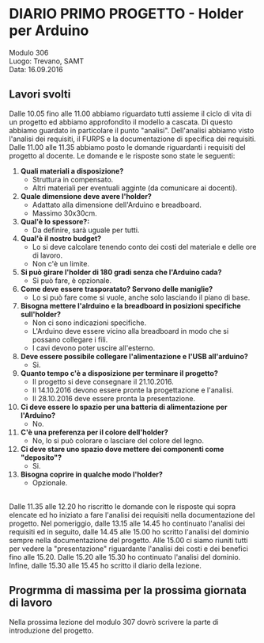 # DIARIO PRIMO PROGETTO - Holder per Arduino

Modulo 306 <br>
Luogo: Trevano, SAMT <br>
Data: 16.09.2016

## Lavori svolti
Dalle 10.05 fino alle 11.00 abbiamo riguardato tutti assieme il ciclo di vita di un progetto ed abbiamo approfondito il modello a cascata. Di questo abbiamo guardato in particolare il punto "analisi". Dell'analisi abbiamo visto l'analisi dei requisiti, il FURPS e la documentazione di specifica dei requisiti.
Dalle 11.00 alle 11.35 abbiamo posto le domande riguardanti i requisiti del progetto al docente. Le domande e le risposte sono state le seguenti:

1. **Quali materiali a disposizione?**
	- Struttura in compensato.
	- Altri materiali per eventuali agginte (da comunicare ai docenti).
2. **Quale dimensione deve avere l'holder?**
	- Adattato alla dimensione dell'Arduino e breadboard.
	- Massimo 30x30cm.
3. **Qual'è lo spessore?:**
	- Da definire, sarà uguale per tutti.
4. **Qual'è il nostro budget?**
	- Lo si deve calcolare tenendo conto dei costi del materiale e delle ore di lavoro.
	- Non c'è un limite.
5. **Si può girare l'holder di 180 gradi senza che l'Arduino cada?**
	- Si può fare, è opzionale.
6. **Come deve essere trasporatato? Servono delle maniglie?**
	- Lo si può fare come si vuole, anche solo lasciando il piano di base.
7. **Bisogna mettere l'alrduino e la breadboard in posizioni specifiche sull'holder?**
	- Non ci sono indicazioni specifiche.
	- L'Arduino deve essere vicino alla breadboard in modo che si possano collegare i fili.
	- I cavi devono poter uscire all'esterno.
8. **Deve essere possibile collegare l'alimentazione e l'USB all'arduino?**
	- Si.
9. **Quanto tempo c'è a disposizione per terminare il progetto?**
	- Il progetto si deve consegnare il 21.10.2016.
	- Il 14.10.2016 devono essere pronte la progettazione e l'analisi.
	- Il 28.10.2016 deve essere pronta la presentazione.
10. **Ci deve essere lo spazio per una batteria di alimentazione per l'Arduino?**
	- No.
11. **C'è una preferenza per il colore dell'holder?**
	- No, lo si può colorare o lasciare del colore del legno.
12. **Ci deve stare uno spazio dove mettere dei componenti come "deposito"?**
	- Si.
13. **Bisogna coprire in qualche modo l'holder?**
	- Opzionale.

<br>
Dalle 11.35 alle 12.20 ho riscritto le domande con le risposte qui sopra elencate ed ho iniziato a fare l'analisi dei requisiti nella documentazione del progetto.
Nel pomeriggio, dalle 13.15 alle 14.45 ho continuato l'analisi dei requisiti ed in seguito, dalle 14.45 alle 15.00 ho scritto l'analisi del dominio sempre nella documentazione del progetto.
Alle 15.00 ci siamo riuniti tutti per vedere la "presentazione" riguardante l'analisi dei costi e dei benefici fino alle 15.20.
Dalle 15.20 alle 15.30 ho continuato l'analisi del dominio.
Infine, dalle 15.30 alle 15.45 ho scritto il diario della lezione.



## Progrmma di massima per la prossima giornata di lavoro
Nella prossima lezione del modulo 307 dovrò scrivere la parte di introduzione del progetto.

